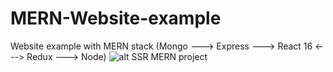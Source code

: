 # MERN-Website-example
Website example with MERN stack (Mongo ---> Express ---> React 16 &lt;---> Redux ---> Node) 
![alt SSR MERN project](https://image.ibb.co/cuf5ZJ/7_1.png)
